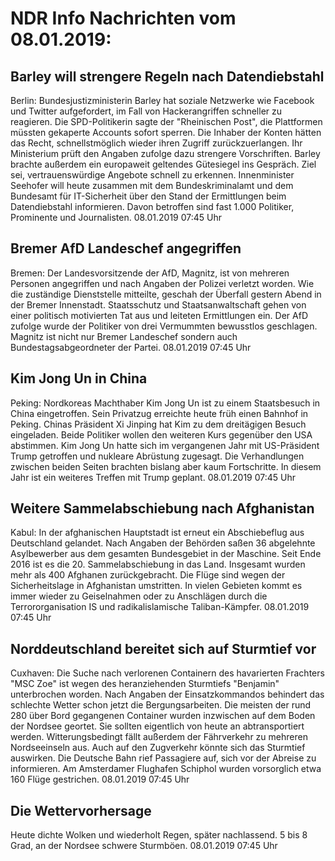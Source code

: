 # NDR Info Nachrichten vom 08.01.2019:


## Barley will strengere Regeln nach Datendiebstahl
Berlin: Bundesjustizministerin Barley hat soziale Netzwerke wie Facebook und Twitter aufgefordert, im Fall von Hackerangriffen schneller zu reagieren. Die SPD-Politikerin sagte der "Rheinischen Post", die Plattformen müssten gekaperte Accounts sofort sperren. Die Inhaber der Konten hätten das Recht, schnellstmöglich wieder ihren Zugriff zurückzuerlangen. Ihr Ministerium prüft den Angaben zufolge dazu strengere Vorschriften. Barley brachte außerdem ein europaweit geltendes Gütesiegel ins Gespräch. Ziel sei, vertrauenswürdige Angebote schnell zu erkennen. Innenminister Seehofer will heute zusammen mit dem Bundeskriminalamt und dem Bundesamt für IT-Sicherheit über den Stand der Ermittlungen beim Datendiebstahl informieren. Davon betroffen sind fast 1.000 Politiker, Prominente und Journalisten. 08.01.2019 07:45 Uhr 

## Bremer AfD Landeschef angegriffen
Bremen:	Der Landesvorsitzende der AfD, Magnitz, ist von mehreren Personen angegriffen und nach Angaben der Polizei verletzt worden. Wie die zuständige Dienststelle mitteilte, geschah der Überfall gestern Abend in der Bremer Innenstadt. Staatsschutz und Staatsanwaltschaft gehen von einer politisch motivierten Tat aus und leiteten Ermittlungen ein. Der AfD zufolge wurde der Politiker von drei Vermummten bewusstlos geschlagen. Magnitz ist nicht nur Bremer Landeschef sondern auch Bundestagsabgeordneter der Partei. 08.01.2019 07:45 Uhr 

## Kim Jong Un in China
Peking:	Nordkoreas Machthaber Kim Jong Un ist zu einem Staatsbesuch in China eingetroffen. Sein Privatzug erreichte heute früh einen Bahnhof in Peking. Chinas Präsident Xi Jinping hat Kim zu dem dreitägigen Besuch eingeladen. Beide Politiker wollen den weiteren Kurs gegenüber den USA abstimmen. Kim Jong Un hatte sich im vergangenen Jahr mit US-Präsident Trump getroffen und nukleare Abrüstung zugesagt. Die Verhandlungen zwischen beiden Seiten brachten bislang aber kaum Fortschritte. In diesem Jahr ist ein weiteres Treffen mit Trump geplant. 08.01.2019 07:45 Uhr 

## Weitere Sammelabschiebung nach Afghanistan
Kabul: In der afghanischen Hauptstadt ist erneut ein Abschiebeflug aus Deutschland gelandet. Nach Angaben der Behörden saßen 36 abgelehnte Asylbewerber aus dem gesamten Bundesgebiet in der Maschine. Seit Ende 2016 ist es die 20. Sammelabschiebung in das Land. Insgesamt wurden mehr als 400 Afghanen zurückgebracht. Die Flüge sind wegen der Sicherheitslage in Afghanistan umstritten. In vielen Gebieten kommt es immer wieder zu Geiselnahmen oder zu Anschlägen durch die Terrororganisation IS und radikalislamische Taliban-Kämpfer. 08.01.2019 07:45 Uhr 

## Norddeutschland bereitet sich auf Sturmtief vor
Cuxhaven:		Die Suche nach verlorenen Containern des havarierten Frachters "MSC Zoe" ist wegen des heranziehenden Sturmtiefs "Benjamin" unterbrochen worden. Nach Angaben der Einsatzkommandos behindert das schlechte Wetter schon jetzt die Bergungsarbeiten. Die meisten der rund 280 über Bord gegangenen Container wurden inzwischen auf dem Boden der Nordsee geortet. Sie sollten eigentlich von heute an abtransportiert werden. Witterungsbedingt fällt außerdem der Fährverkehr zu mehreren Nordseeinseln aus. Auch auf den Zugverkehr könnte sich das Sturmtief auswirken. Die Deutsche Bahn rief Passagiere auf, sich vor der Abreise zu informieren. Am Amsterdamer Flughafen Schiphol wurden vorsorglich etwa 160 Flüge gestrichen. 08.01.2019 07:45 Uhr 

## Die Wettervorhersage
Heute dichte Wolken und wiederholt Regen, später nachlassend. 5 bis 8 Grad, an der Nordsee schwere Sturmböen. 08.01.2019 07:45 Uhr 

